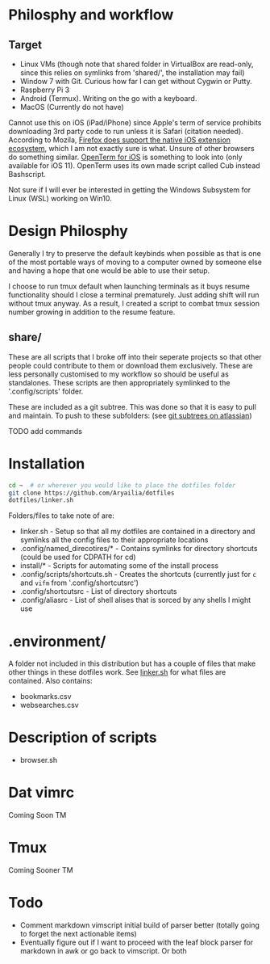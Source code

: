 # Philosphy and workflow
## Target
- Linux VMs (though note that shared folder in VirtualBox are read-only, since this relies on symlinks from 'shared/', the installation may fail)
- Window 7 with Git. Curious how far I can get without Cygwin or Putty.
- Raspberry Pi 3
- Android (Termux). Writing on the go with a keyboard.
- MacOS (Currently do not have)

Cannot use this on iOS (iPad/iPhone) since Apple's term of service prohibits downloading 3rd party code to run unless it is Safari (citation needed). According to Mozila, [Firefox does support the native iOS extension ecosystem](https://developer.mozilla.org/en-US/docs/Mozilla/Firefox_for_iOS), which I am not exactly sure is what. Unsure of other browsers do something similar. [OpenTerm for iOS](https://github.com/louisdh/openterm) is something to look into (only available for iOS 11). OpenTerm uses its own made script called Cub instead Bashscript.

Not sure if I will ever be interested in getting the Windows Subsystem for Linux (WSL) working on Win10.

# Design Philosphy

Generally I try to preserve the default keybinds when possible as that is one of the most portable ways of moving to a computer owned by someone else and having a hope that one would be able to use their setup.

I choose to run tmux default when launching terminals as it buys resume functionality should I close a terminal prematurely. Just adding shift will run without tmux anyway. As a result, I created a script to combat tmux session number growing in addition to the resume feature.

## share/
These are all scripts that I broke off into their seperate projects so that other people could contribute to them or download them exclusively. These are less personally customised to my workflow so should be useful as standalones. These scripts are then appropriately symlinked to the '.config/scripts' folder.

These are included as a git subtree. This was done so that it is easy to pull and maintain. To push to these subfolders: (see [git subtrees on atlassian](https://www.atlassian.com/blog/git/alternatives-to-git-submodule-git-subtree))

TODO add commands

# Installation
```sh
cd ~  # or wherever you would like to place the dotfiles folder
git clone https://github.com/Aryailia/dotfiles
dotfiles/linker.sh
```

Folders/files to take note of are:
* linker.sh - Setup so that all my dotfiles are contained in a directory and symlinks all the config files to their appropriate locations
* .config/named_direcotires/* - Contains symlinks for directory shortcuts (could be used for CDPATH for cd)
* install/* - Scripts for automating some of the install process
* .config/scripts/shortcuts.sh - Creates the shortcuts (currently just for `c` and `vifm` from '.config/shortcutsrc')
* .config/shortcutsrc - List of directory shortcuts
* .config/aliasrc - List of shell alises that is sorced by any shells I might use

# .environment/
A folder not included in this distribution but has a couple of files that make other things in these dotfiles work. See [linker.sh](linker.sh) for what files are contained.
Also contains:
* bookmarks.csv
* websearches.csv



# Description of scripts
* browser.sh


# Dat vimrc
Coming Soon TM

# Tmux
Coming Sooner TM

# Todo
* Comment markdown vimscript initial build of parser better (totally going to forget the next actionable items)
* Eventually figure out if I want to proceed with the leaf block parser for markdown in awk or go back to vimscript. Or both

